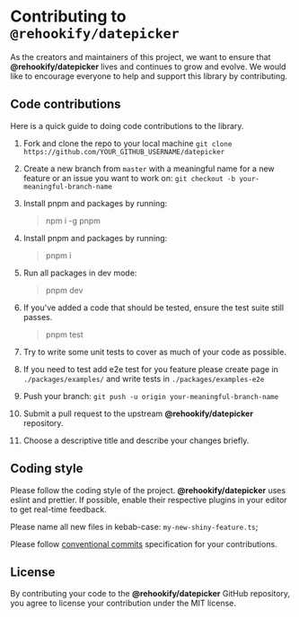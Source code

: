 # Contributing to `@rehookify/datepicker`

As the creators and maintainers of this project, we want to ensure that **@rehookify/datepicker** lives and continues to grow and evolve. We would like to encourage everyone to help and support this library by contributing.

## Code contributions

Here is a quick guide to doing code contributions to the library.

1. Fork and clone the repo to your local machine `git clone https://github.com/YOUR_GITHUB_USERNAME/datepicker`

2. Create a new branch from `master` with a meaningful name for a new feature or an issue you want to work on: `git checkout -b your-meaningful-branch-name`

3. Install pnpm and packages by running:

   > npm i -g pnpm

4. Install pnpm and packages by running:

   > pnpm i

5. Run all packages in dev mode:

   > pnpm dev

6. If you've added a code that should be tested, ensure the test suite still passes.

   > pnpm test

7. Try to write some unit tests to cover as much of your code as possible.

8. If you need to test add e2e test for you feature please create page in `./packages/examples/` and write tests in `./packages/examples-e2e`

9. Push your branch: `git push -u origin your-meaningful-branch-name`

10. Submit a pull request to the upstream **@rehookify/datepicker** repository.

11. Choose a descriptive title and describe your changes briefly.

## Coding style

Please follow the coding style of the project. **@rehookify/datepicker** uses eslint and prettier. If possible, enable their respective plugins in your editor to get real-time feedback.

Please name all new files in kebab-case: `my-new-shiny-feature.ts`;

Please follow [conventional commits](https://www.conventionalcommits.org/en/v1.0.0/) specification for your contributions.

## License

By contributing your code to the **@rehookify/datepicker** GitHub repository, you agree to license your contribution under the MIT license.
